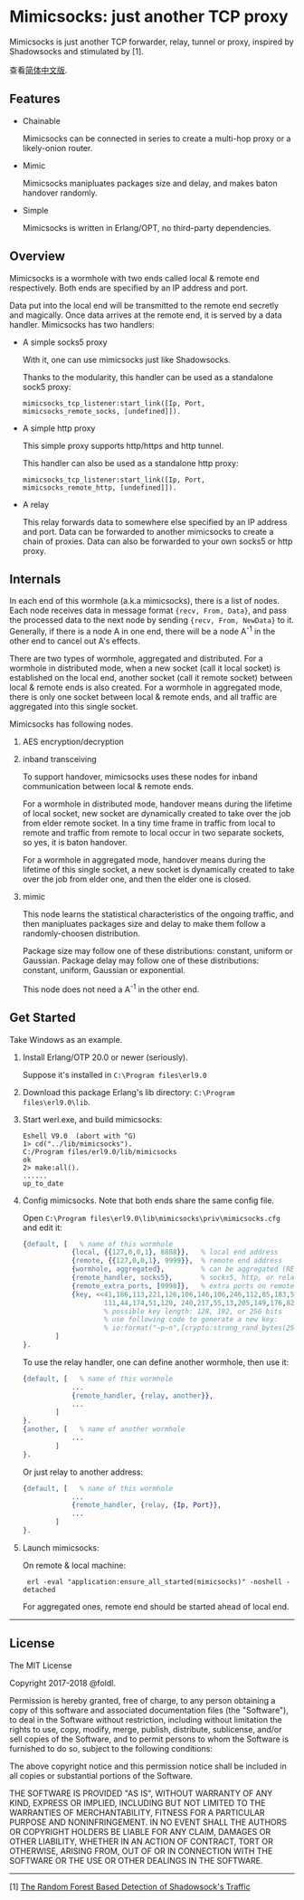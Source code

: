 # Mimicsocks: just another TCP proxy

Mimicsocks is just another TCP forwarder, relay, tunnel or proxy, inspired by Shadowsocks and stimulated by [1].

查看[简体中文版](README.zh.md).

## Features

* Chainable

    Mimicsocks can be connected in series to create a multi-hop proxy or a likely-onion router.

* Mimic

    Mimicsocks manipluates packages size and delay, and makes baton handover randomly.

* Simple

    Mimicsocks is written in Erlang/OPT, no third-party dependencies.

## Overview

Mimicsocks is a wormhole with two ends called local & remote end respectively.
Both ends are specified by an IP address and port.

Data put into the local end will be transmitted to the remote end
secretly and magically. Once data arrives at the remote end, it is served by
a data handler. Mimicsocks has two handlers:

* A simple socks5 proxy

    With it, one can use mimicsocks just like Shadowsocks.

    Thanks to the modularity, this handler can be used as a standalone sock5 proxy:

    `mimicsocks_tcp_listener:start_link([Ip, Port, mimicsocks_remote_socks, [undefined]]).`

* A simple http proxy

    This simple proxy supports http/https and http tunnel.

    This handler can also be used as a standalone http proxy:

    `mimicsocks_tcp_listener:start_link([Ip, Port, mimicsocks_remote_http, [undefined]]).`

* A relay

    This relay forwards data to somewhere else specified by an IP address and port.
    Data can be forwarded to another mimicsocks to create a chain of proxies. Data can
    also be forwarded to your own socks5 or http proxy.

## Internals

In each end of this wormhole (a.k.a mimicsocks), there is a list of nodes.
Each node receives data in message format `{recv, From, Data}`, and pass
the processed data to the next node by sending `{recv, From, NewData}` to it.
Generally, if there is a node A in one end,
there will be a node A<sup>-1</sup> in the other end to cancel out A's effects.

There are two types of wormhole, aggregated and distributed.
For a wormhole in distributed mode, when a new socket (call it local socket)
is established on the local end, another socket (call it remote socket) between
local & remote ends is also created.
For a wormhole in aggregated mode, there is only one socket between local & remote ends,
and all traffic are aggregated into this single socket.

Mimicsocks has following nodes.

1. AES encryption/decryption

1. inband transceiving

    To support handover, mimicsocks uses these nodes for inband communication between
    local & remote ends.

    For a wormhole in distributed mode, handover means during the lifetime of local socket, new socket are
    dynamically created to take over the job from elder remote socket. In a tiny time
    frame in traffic from local to remote and traffic from remote to local occur in
    two separate sockets, so yes, it is baton handover.

    For a wormhole in aggregated mode, handover means during the lifetime of this single socket,
    a new socket is dynamically created to take over the job from elder one, and then
    the elder one is closed.

1. mimic

    This node learns the statistical characteristics of the ongoing traffic, and
    then manipluates packages size and delay to make them follow a randomly-choosen
    distribution.

    Package size may follow one of these distributions: constant, uniform or Gaussian.
    Package delay may follow one of these distributions: constant, uniform, Gaussian or exponential.

    This node does not need a A<sup>-1</sup> in the other end.

## Get Started

Take Windows as an example.

1. Install Erlang/OTP 20.0 or newer (seriously).

    Suppose it's installed in `C:\Program files\erl9.0`

1. Download this package Erlang's lib directory: `C:\Program files\erl9.0\lib`.

1. Start werl.exe, and build mimicsocks:

    ```shell
    Eshell V9.0  (abort with ^G)
    1> cd("../lib/mimicsocks").
    C:/Program files/erl9.0/lib/mimicsocks
    ok
    2> make:all().
    ......
    up_to_date
    ```

1. Config mimicsocks. Note that both ends share the same config file.

    Open `C:\Program files\erl9.0\lib\mimicsocks\priv\mimicsocks.cfg` and edit it:

    ```erlang
    {default, [   % name of this wormhole
                {local, {{127,0,0,1}, 8888}},   % local end address
                {remote, {{127,0,0,1}, 9999}},  % remote end address
                {wormhole, aggregated},         % can be aggregated (RECOMMENDED) or distributed
                {remote_handler, socks5},       % socks5, http, or relay (see below)
                {remote_extra_ports, [9998]},   % extra ports on remote end for handover
                {key, <<41,186,113,221,126,106,146,106,246,112,85,183,56,79,159,
                        111,44,174,51,120, 240,217,55,13,205,149,176,82,120,6,61,131>>}
                        % possible key length: 128, 192, or 256 bits
                        % use following code to generate a new key: 
                        % io:format("~p~n",[crypto:strong_rand_bytes(256 div 8)]).
            ]
    }.
    ```

    To use the relay handler, one can define another wormhole, then use it:
    ```erlang
    {default, [   % name of this wormhole
                ...
                {remote_handler, {relay, another}},
                ...
            ]
    }.
    {another, [   % name of another wormhole
                ...
            ]
    }.
    ```

    Or just relay to another address:
    ```erlang
    {default, [   % name of this wormhole
                ...
                {remote_handler, {relay, {Ip, Port}},
                ...
            ]
    }.
    ```

1. Launch mimicsocks:

    On remote & local machine:
    ```shell
     erl -eval "application:ensure_all_started(mimicsocks)" -noshell -detached
    ```

    For aggregated ones, remote end should be started ahead of local end.
----
## License

The MIT License

Copyright 2017-2018 @foldl.

Permission is hereby granted, free of charge, to any person obtaining a copy of
this software and associated documentation files (the "Software"), to deal in the
Software without restriction, including without limitation the rights to use, copy,
modify, merge, publish, distribute, sublicense, and/or sell copies of the Software,
and to permit persons to whom the Software is furnished to do so, subject to the
following conditions:

The above copyright notice and this permission notice shall be included in all
copies or substantial portions of the Software.

THE SOFTWARE IS PROVIDED "AS IS", WITHOUT WARRANTY OF ANY KIND, EXPRESS OR IMPLIED,
INCLUDING BUT NOT LIMITED TO THE WARRANTIES OF MERCHANTABILITY, FITNESS FOR A
PARTICULAR PURPOSE AND NONINFRINGEMENT. IN NO EVENT SHALL THE AUTHORS OR COPYRIGHT
HOLDERS BE LIABLE FOR ANY CLAIM, DAMAGES OR OTHER LIABILITY, WHETHER IN AN ACTION
OF CONTRACT, TORT OR OTHERWISE, ARISING FROM, OUT OF OR IN CONNECTION WITH THE
SOFTWARE OR THE USE OR OTHER DEALINGS IN THE SOFTWARE.

----
[1] [The Random Forest Based Detection of Shadowsock's Traffic](http://ieeexplore.ieee.org/document/8048116/)
